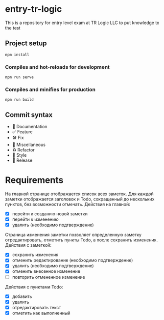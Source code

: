 # entry-tr-logic

This is a repository for entry level exam at 
TR Logic LLC to put knowledge to the test

## Project setup
```
npm install
```

### Compiles and hot-reloads for development
```
npm run serve
```

### Compiles and minifies for production
```
npm run build
```

## Commit syntax 

* :blue_book: Documentation
* :white_check_mark: Feature
* :hammer_and_wrench: Fix
* :corn: Miscellaneous
* :recycle: Refactor
* :art: Style
* :milky_way: Release

# Requirements

На главной странице отображается список всех заметок.
Для каждой заметки отображается заголовок и Todo, сокращенный
до нескольких пунктов, без возможности отмечать.
Действия на главной:
- [x] перейти к созданию новой заметки
- [x] перейти к изменению
- [x] удалить (необходимо подтверждение)

Страница изменения заметки позволяет определенную заметку
отредактировать, отметить пункты Todo, а после сохранить изменения.
Действия с заметкой:
- [x] сохранить изменения
- [x] отменить редактирование (необходимо подтверждение)
- [x] удалить (необходимо подтверждение)
- [x] отменить внесенное изменение
- [ ] повторить отмененное изменение

Действия с пунктами Todo:
- [x] добавить
- [x] удалить
- [x] отредактировать текст
- [x] отметить как выполненный